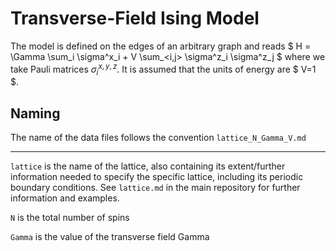 # Transverse-Field Ising Model


The model is defined on the edges of an arbitrary graph and reads
$ H = \Gamma \sum_i \sigma^x_i + V \sum_<i,j> \sigma^z_i \sigma^z_j  $
where we take Pauli matrices $\sigma^{x,y,z}_i$.
It is assumed that the units of energy are $ V=1 $.

## Naming

The name of the data files follows the convention `lattice_N_Gamma_V.md`

---

`lattice` is the name of the lattice, also containing its extent/further information needed to specify the specific lattice, including its periodic boundary conditions. See `lattice.md` in the main repository for further information and examples.

`N` is the total number of spins

`Gamma` is the value of the transverse field Gamma
